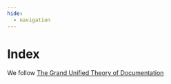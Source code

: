 ```yaml
---
hide:
  - navigation
---
```


# Index
We follow [The Grand Unified Theory of Documentation](https://documentation.divio.com)
